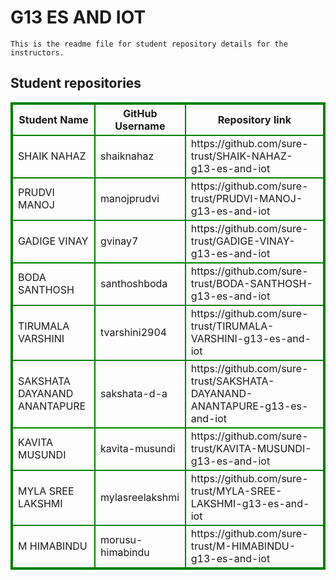 # G13 ES AND IOT
    This is the readme file for student repository details for the instructors.
## Student repositories 
<table style="border : 2px solid green; width:100%;">
<tr >
<th style="border : 2px solid green;">Student Name</th>
<th style="border : 2px solid green;">GitHub Username</th>
<th style="border : 2px solid green;">Repository link</th>
</tr>
<tr style="border : 2px solid green;">
<td style="border : 2px solid green;">SHAIK NAHAZ</td> 

<td style="border : 2px solid green;">shaiknahaz</td> 

<td style="border : 2px solid green;">https://github.com/sure-trust/SHAIK-NAHAZ-g13-es-and-iot</td> 
</tr>

<tr style="border : 2px solid green;">
<td style="border : 2px solid green;">PRUDVI MANOJ</td> 

<td style="border : 2px solid green;">manojprudvi</td> 

<td style="border : 2px solid green;">https://github.com/sure-trust/PRUDVI-MANOJ-g13-es-and-iot</td> 
</tr>

<tr style="border : 2px solid green;">
<td style="border : 2px solid green;">GADIGE VINAY</td> 

<td style="border : 2px solid green;">gvinay7</td> 

<td style="border : 2px solid green;">https://github.com/sure-trust/GADIGE-VINAY-g13-es-and-iot</td> 
</tr>

<tr style="border : 2px solid green;">
<td style="border : 2px solid green;">BODA SANTHOSH</td> 

<td style="border : 2px solid green;">santhoshboda</td> 

<td style="border : 2px solid green;">https://github.com/sure-trust/BODA-SANTHOSH-g13-es-and-iot</td> 
</tr>

<tr style="border : 2px solid green;">
<td style="border : 2px solid green;">TIRUMALA VARSHINI</td> 

<td style="border : 2px solid green;">tvarshini2904</td> 

<td style="border : 2px solid green;">https://github.com/sure-trust/TIRUMALA-VARSHINI-g13-es-and-iot</td> 
</tr>

<tr style="border : 2px solid green;">
<td style="border : 2px solid green;">SAKSHATA DAYANAND ANANTAPURE</td> 

<td style="border : 2px solid green;">sakshata-d-a</td> 

<td style="border : 2px solid green;">https://github.com/sure-trust/SAKSHATA-DAYANAND-ANANTAPURE-g13-es-and-iot</td> 
</tr>

<tr style="border : 2px solid green;">
<td style="border : 2px solid green;">KAVITA MUSUNDI</td> 

<td style="border : 2px solid green;">kavita-musundi</td> 

<td style="border : 2px solid green;">https://github.com/sure-trust/KAVITA-MUSUNDI-g13-es-and-iot</td> 
</tr>

<tr style="border : 2px solid green;">
<td style="border : 2px solid green;">MYLA SREE LAKSHMI</td> 

<td style="border : 2px solid green;">mylasreelakshmi</td> 

<td style="border : 2px solid green;">https://github.com/sure-trust/MYLA-SREE-LAKSHMI-g13-es-and-iot</td> 
</tr>

<tr style="border : 2px solid green;">
<td style="border : 2px solid green;">M HIMABINDU</td> 

<td style="border : 2px solid green;">morusu-himabindu</td> 

<td style="border : 2px solid green;">https://github.com/sure-trust/M-HIMABINDU-g13-es-and-iot</td> 
</tr>
